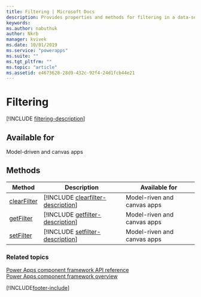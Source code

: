 ```yaml
---
title: Filtering | Microsoft Docs
description: Provides properties and methods for filtering in a data-set.
keywords:
ms.author: nabuthuk
author: Nkrb
manager: kvivek
ms.date: 10/01/2019
ms.service: "powerapps"
ms.suite: ""
ms.tgt_pltfrm: ""
ms.topic: "article"
ms.assetid: e4673628-28d9-432c-92f4-24d1fcb44e21
---
```


# Filtering

[!INCLUDE [filtering-description](includes/filtering-description.md)]

## Available for 

Model-driven and canvas apps

## Methods

|Method | Description | Available for|
| ------------- |-------------|--------|
|[clearFilter](filtering/clearfilter.md)|[!INCLUDE [clearfilter-description](filtering/includes/clearfilter-description.md)]|Model-riven and canvas apps|
|[getFilter](filtering/getfilter.md)|[!INCLUDE [getfilter-description](filtering/includes/getfilter-description.md)]|Model-riven and canvas apps|
|[setFilter](filtering/setfilter.md)|[!INCLUDE [setfilter-description](filtering/includes/setfilter-description.md)]|Model-riven and canvas apps|

### Related topics

[Power Apps component framework API reference](../reference/index.md)<br/>
[Power Apps component framework overview](../overview.md)

[!INCLUDE[footer-include](../../../includes/footer-banner.md)]